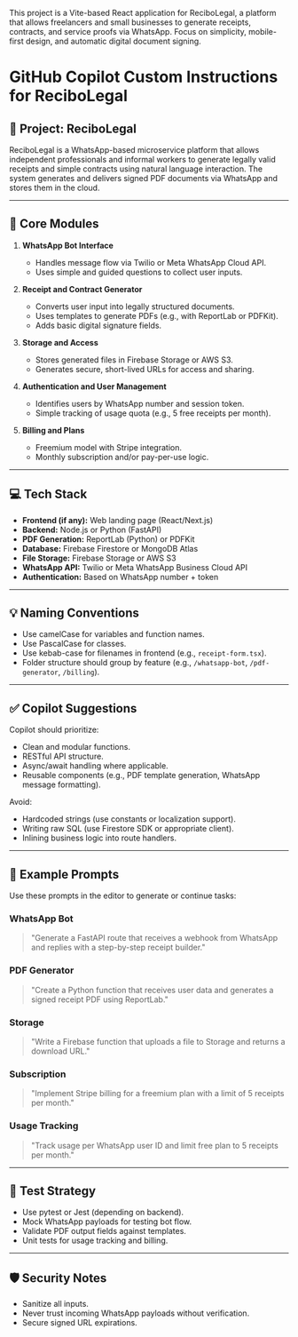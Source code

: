 <!-- Use this file to provide workspace-specific custom instructions to Copilot. For more details, visit https://code.visualstudio.com/docs/copilot/copilot-customization#_use-a-githubcopilotinstructionsmd-file -->

This project is a Vite-based React application for ReciboLegal, a platform that allows freelancers and small businesses to generate receipts, contracts, and service proofs via WhatsApp. Focus on simplicity, mobile-first design, and automatic digital document signing.

# GitHub Copilot Custom Instructions for ReciboLegal

## 🧾 Project: ReciboLegal
ReciboLegal is a WhatsApp-based microservice platform that allows independent professionals and informal workers to generate legally valid receipts and simple contracts using natural language interaction. The system generates and delivers signed PDF documents via WhatsApp and stores them in the cloud.

---

## 🧩 Core Modules

1. **WhatsApp Bot Interface**
   - Handles message flow via Twilio or Meta WhatsApp Cloud API.
   - Uses simple and guided questions to collect user inputs.

2. **Receipt and Contract Generator**
   - Converts user input into legally structured documents.
   - Uses templates to generate PDFs (e.g., with ReportLab or PDFKit).
   - Adds basic digital signature fields.

3. **Storage and Access**
   - Stores generated files in Firebase Storage or AWS S3.
   - Generates secure, short-lived URLs for access and sharing.

4. **Authentication and User Management**
   - Identifies users by WhatsApp number and session token.
   - Simple tracking of usage quota (e.g., 5 free receipts per month).

5. **Billing and Plans**
   - Freemium model with Stripe integration.
   - Monthly subscription and/or pay-per-use logic.

---

## 💻 Tech Stack

- **Frontend (if any):** Web landing page (React/Next.js)
- **Backend:** Node.js or Python (FastAPI)
- **PDF Generation:** ReportLab (Python) or PDFKit
- **Database:** Firebase Firestore or MongoDB Atlas
- **File Storage:** Firebase Storage or AWS S3
- **WhatsApp API:** Twilio or Meta WhatsApp Business Cloud API
- **Authentication:** Based on WhatsApp number + token

---

## 💡 Naming Conventions

- Use camelCase for variables and function names.
- Use PascalCase for classes.
- Use kebab-case for filenames in frontend (e.g., `receipt-form.tsx`).
- Folder structure should group by feature (e.g., `/whatsapp-bot`, `/pdf-generator`, `/billing`).

---

## ✅ Copilot Suggestions

Copilot should prioritize:
- Clean and modular functions.
- RESTful API structure.
- Async/await handling where applicable.
- Reusable components (e.g., PDF template generation, WhatsApp message formatting).

Avoid:
- Hardcoded strings (use constants or localization support).
- Writing raw SQL (use Firestore SDK or appropriate client).
- Inlining business logic into route handlers.

---

## 🧠 Example Prompts

Use these prompts in the editor to generate or continue tasks:

### WhatsApp Bot
> "Generate a FastAPI route that receives a webhook from WhatsApp and replies with a step-by-step receipt builder."

### PDF Generator
> "Create a Python function that receives user data and generates a signed receipt PDF using ReportLab."

### Storage
> "Write a Firebase function that uploads a file to Storage and returns a download URL."

### Subscription
> "Implement Stripe billing for a freemium plan with a limit of 5 receipts per month."

### Usage Tracking
> "Track usage per WhatsApp user ID and limit free plan to 5 receipts per month."

---

## 🧪 Test Strategy

- Use pytest or Jest (depending on backend).
- Mock WhatsApp payloads for testing bot flow.
- Validate PDF output fields against templates.
- Unit tests for usage tracking and billing.

---

## 🛡️ Security Notes

- Sanitize all inputs.
- Never trust incoming WhatsApp payloads without verification.
- Secure signed URL expirations.
